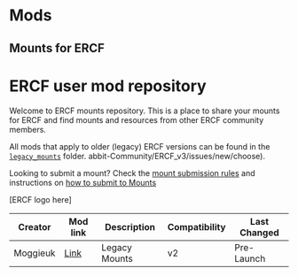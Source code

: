 # Mods

Mounts for ERCF
---
# ERCF user mod repository

Welcome to ERCF mounts repository. This is a place to share your mounts for ERCF and find mounts and resources from other ERCF community members.

All mods that apply to older (legacy) ERCF versions can be found in the [`legacy_mounts`](./legacy_mounts) folder.
abbit-Community/ERCF_v3/issues/new/choose).

Looking to submit a mount? Check the [mount submission rules](https://github.com/Enraged-Rabbit-Community/ERCF_v3/Mounts/Mount-Submission-Rules) and instructions on [how to submit to Mounts](https://github.com/Enraged-Rabbit-Community/ERCF_v3/Mounts/How-to-Submit-to-Mounts)

\[ERCF logo here\]


| Creator | Mod link | Description | Compatibility | Last Changed |
| --- | --- | --- | --- | --- |
| Moggieuk | [Link](/legacy_mounts/) | Legacy Mounts | v2 | Pre-Launch |
